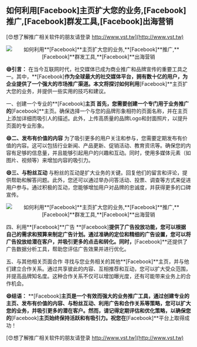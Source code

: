## **如何利用**[Facebook]**主页扩大您的业务,**[Facebook]**推广,**[Facebook]**群发工具,**[Facebook]**出海营销**

[😍想了解推广相关软件的朋友请登录 http://www.vst.tw](http://www.vst.tw)

 <center><img src="https://vst.tw/MP4/tuiguang/png/5.png" alt="如何利用**[Facebook]**主页扩大您的业务,**[Facebook]**推广,**[Facebook]**群发工具,**[Facebook]**出海营销"></center>

**😄引言：**
在当今互联网时代，社交媒体已成为商业推广和品牌宣传的重要工具之一。其中，**[Facebook]**作为全球最大的社交媒体平台，拥有数十亿的用户，为企业提供了一个强大的市场推广渠道。本文将探讨如何利用**[Facebook]**主页扩大您的业务，并提供一些实用的技巧和建议。

一、创建一个专业的**[Facebook]**主页
首先，您需要创建一个专门用于业务推广的**[Facebook]**主页。确保选择一个与您的品牌形象相符的页面名称，并在主页上添加详细而吸引人的描述。此外，上传高质量的品牌Logo和封面照片，以提升页面的专业形象。

**😄二、发布有价值的内容**
为了吸引更多的用户关注和参与，您需要定期发布有价值的内容。这可以包括行业新闻、产品更新、促销活动、教育资讯等。确保您的内容有足够的信息量，并且能够引起用户的兴趣和互动。同时，使用多媒体元素（如图片、视频等）来增加内容的吸引力。

**😄三、与粉丝互动**
与粉丝的互动是扩大业务的关键。回复他们的留言和评论，提供帮助和解答问题。此外，您还可以通过举办问答活动、投票、调查等方式来促进用户参与。通过积极的互动，您能够增加用户对品牌的忠诚度，并获得更多的口碑宣传。

 <center><img src="https://vst.tw/MP4/tuiguang/png/5.png" alt="如何利用**[Facebook]**主页扩大您的业务,**[Facebook]**推广,**[Facebook]**群发工具,**[Facebook]**出海营销"></center>

四、利用**[Facebook]**广告
**[Facebook]**提供了广告投放功能，您可以根据自己的需求和预算来制定广告计划。通过准确的定位和精细的广告设置，您可以将广告投放给潜在客户，并吸引更多的点击和转化。同时，**[Facebook]**还提供了广告数据分析工具，帮助您评估广告效果并进行优化。

五、与其他相关页面合作
寻找与您业务相关的其他**[Facebook]**主页，并与他们建立合作关系。通过共享彼此的内容、互相推荐和互动，您可以扩大受众范围，并提高品牌知名度。这种合作关系不仅可以增加曝光度，还有可能带来业务上的合作机会。

**😄结语：**
**[Facebook]**主页是一个有效而强大的业务推广工具，通过创建专业的主页、发布有价值的内容、与粉丝互动、利用广告和合作关系等策略，您可以扩大您的业务，并吸引更多的潜在客户。然而，请记得定期评估和优化策略，以确保您的**[Facebook]**主页始终保持活跃和有吸引力。祝您在**[Facebook]**平台上取得成功！

[😍想了解推广相关软件的朋友请登录 http://www.vst.tw](http://www.vst.tw)




